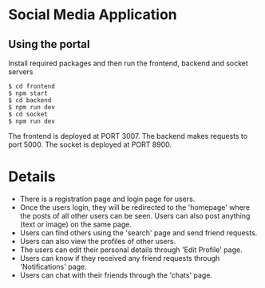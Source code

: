 # Social Media Application

## Using the portal


Install required packages and then run the frontend, backend and socket servers
```(shell)
$ cd frontend
$ npm start
$ cd backend
$ npm run dev
$ cd socket
$ npm run dev
```

The frontend is deployed at PORT 3007.
The backend makes requests to port 5000.
The socket is deployed at PORT 8900.







# Details

* There is a registration page and login page for users.
* Once the users login, they will be redirected to the 'homepage' where the posts of all other users can be seen. Users can also post anything (text or image) on the same page.
* Users can find others using the 'search' page and send friend requests.
* Users can also view the profiles of other users.
* The users can edit their personal details through 'Edit Profile' page.
* Users can know if they received any friend requests through 'Notifications' page.
* Users can chat with their friends through the 'chats' page.




